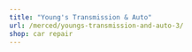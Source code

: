 ```yaml
---
title: "Young's Transmission & Auto"
url: /merced/youngs-transmission-and-auto-3/
shop: car repair
---
```

